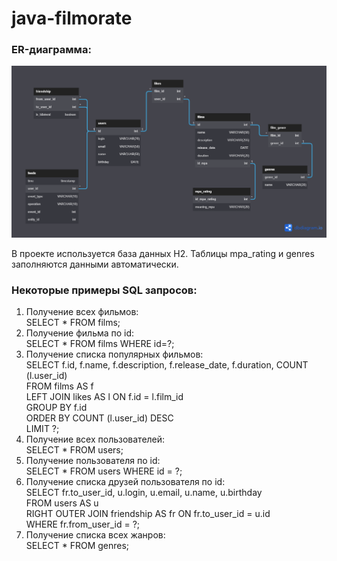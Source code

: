 # java-filmorate

### ER-диаграмма: 

![](https://github.com/AlexandrValter/java-filmorate/raw/add-feed/DB%20for%20Filmorate.png?raw=true)

В проекте используется база данных H2. Таблицы mpa_rating и genres заполняются данными автоматически.  

### Некоторые примеры SQL запросов:
1. Получение всех фильмов:  
SELECT * FROM films;  
2. Получение фильма по id:  
SELECT * FROM films WHERE id=?;  
3. Получение списка популярных фильмов:  
SELECT f.id, f.name, f.description, f.release_date, f.duration, COUNT (l.user_id)  
FROM films AS f   
LEFT JOIN likes AS l ON f.id = l.film_id  
GROUP BY f.id  
ORDER BY COUNT (l.user_id) DESC   
LIMIT ?;  
4. Получение всех пользователей:  
SELECT * FROM users;  
5. Получение пользователя по id:  
SELECT * FROM users WHERE id = ?;  
6. Получение списка друзей пользователя по id:  
SELECT fr.to_user_id, u.login, u.email, u.name, u.birthday  
FROM users AS u   
RIGHT OUTER JOIN friendship AS fr ON fr.to_user_id = u.id   
WHERE fr.from_user_id = ?;  
7. Получение списка всех жанров:  
SELECT * FROM genres;


